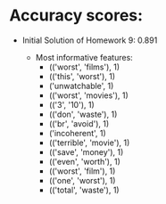 # Accuracy scores: #

- Initial Solution of Homework 9: 0.891 

    - Most informative features:
        - (('worst', 'films'), 1)
        - (('this', 'worst'), 1)
        - ('unwatchable', 1)
        - (('worst', 'movies'), 1)
        - (('3', '10'), 1)
        - (('don', 'waste'), 1)
        - (('br', 'avoid'), 1)
        - ('incoherent', 1)
        - (('terrible', 'movie'), 1)
        - (('save', 'money'), 1)
        - (('even', 'worth'), 1)
        - (('worst', 'film'), 1)
        - (('one', 'worst'), 1)
        - (('total', 'waste'), 1)


